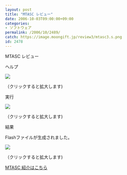 ```yaml
---
layout: post
title: "MTASC レビュー"
date: 2006-10-03T09:00:00+09:00
categories:
- ソフトウェア
permalink: /2006/10/2489/
catch: https://image.moongift.jp/review3/mtasc3.s.png
id: 2478
---
```

MTASC レビュー  
<!--more-->

ヘルプ

  

[![](https://image.moongift.jp/review3/mtasc2.s.png)](https://image.moongift.jp/review3/mtasc2.png)  
  
（クリックすると拡大します)

  

実行

  

[![](https://image.moongift.jp/review3/mtasc3.s.png)](https://image.moongift.jp/review3/mtasc3.png)  
  
（クリックすると拡大します)

  

結果

  

Flashファイルが生成されました。

  

[![](https://image.moongift.jp/review3/mtasc4.s.png)](https://image.moongift.jp/review3/mtasc4.png)  
  
（クリックすると拡大します)

  

[MTASC 紹介はこちら](http://oss.moongift.jp/intro/i-2488.html)

